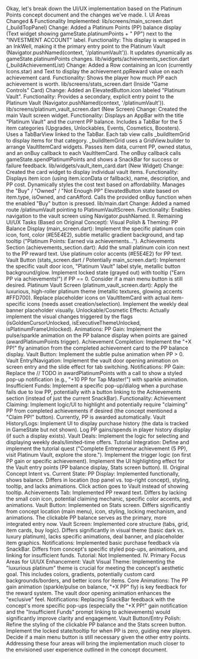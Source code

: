Okay, let's break down the UI/UX implementation based on the Platinum Points concept document and the changes we've made.
I. UI Areas Changed & Functionality Implemented:
lib/screens/main_screen.dart (_buildTopPanel)
Change: Added a Platinum Points (PP) balance display (Text widget showing gameState.platinumPoints + " PP") next to the "INVESTMENT ACCOUNT" label.
Functionality: This display is wrapped in an InkWell, making it the primary entry point to the Platinum Vault (Navigator.pushNamed(context, '/platinumVault')). It updates dynamically as gameState.platinumPoints changes.
lib/widgets/achievements_section.dart (_buildAchievementList)
Change: Added a Row containing an Icon (currently Icons.star) and Text to display the achievement.ppReward value on each achievement card.
Functionality: Shows the player how much PP each achievement is worth.
lib/screens/stats_screen.dart (Inside "Game Controls" Card)
Change: Added an ElevatedButton.icon labeled "Platinum Vault".
Functionality: Provides a secondary, explicit entry point to the Platinum Vault (Navigator.pushNamed(context, '/platinumVault')).
lib/screens/platinum_vault_screen.dart (New Screen)
Change: Created the main Vault screen widget.
Functionality:
Displays an AppBar with the title "Platinum Vault" and the current PP balance.
Includes a TabBar for the 5 item categories (Upgrades, Unlockables, Events, Cosmetics, Boosters).
Uses a TabBarView linked to the TabBar.
Each tab view calls _buildItemGrid to display items for that category.
_buildItemGrid uses a GridView.builder to arrange VaultItemCard widgets.
Passes item data, current PP, owned status, and an onBuy callback to each VaultItemCard.
The onBuy callback calls gameState.spendPlatinumPoints and shows a SnackBar for success or failure feedback.
lib/widgets/vault_item_card.dart (New Widget)
Change: Created the card widget to display individual vault items.
Functionality:
Displays item icon (using item.iconData or fallback), name, description, and PP cost.
Dynamically styles the cost text based on affordability.
Manages the "Buy" / "Owned" / "Not Enough PP" ElevatedButton state based on item.type, isOwned, and canAfford.
Calls the provided onBuy function when the enabled "Buy" button is pressed.
lib/main.dart
Change: Added a named route /platinumVault pointing to PlatinumVaultScreen.
Functionality: Enables navigation to the vault screen using Navigator.pushNamed.
II. Remaining UI/UX Tasks (Based on Original Concept):
Visual Polish & Theming:
PP Balance Display (main_screen.dart): Implement the specific platinum coin icon, font, color (#E5E4E2), subtle metallic gradient background, and tap tooltip ("Platinum Points: Earned via achievements...").
Achievements Section (achievements_section.dart): Add the small platinum coin icon next to the PP reward text. Use platinum color accents (#E5E4E2) for PP text.
Vault Button (stats_screen.dart / Potentially main_screen.dart): Implement the specific vault door icon, "Platinum Vault" label style, metallic button background/glow. Implement locked state (grayed out) with tooltip ("Earn PP via achievements!") if PP == 0. Consider if a main menu button is still desired.
Platinum Vault Screen (platinum_vault_screen.dart): Apply the luxurious, high-roller platinum theme (metallic textures, glowing accents #FFD700). Replace placeholder icons on VaultItemCard with actual item-specific icons (needs asset creation/selection). Implement the weekly deal banner placeholder visually.
Unlockable/Cosmetic Effects: Actually implement the visual changes triggered by the flags (isGoldenCursorUnlocked, isExecutiveThemeUnlocked, isPlatinumFrameUnlocked).
Animations:
PP Gain: Implement the pulse/sparkle animation on the PP balance display when points are gained (awardPlatinumPoints trigger).
Achievement Completion: Implement the "+X PP!" fly animation from the completed achievement card to the PP balance display.
Vault Button: Implement the subtle pulse animation when PP > 0.
Vault Entry/Navigation: Implement the vault door opening animation on screen entry and the slide effect for tab switching.
Notifications:
PP Gain: Replace the // TODO in awardPlatinumPoints with a call to show a styled pop-up notification (e.g., "+10 PP for Tap Master!") with sparkle animation.
Insufficient Funds: Implement a specific pop-up/dialog when a purchase fails due to low PP, potentially with a button linking to the Achievements section (instead of just the current SnackBar).
Functionality:
Achievement Claiming: Implement logic/UI to highlight and potentially require "claiming" PP from completed achievements if desired (the concept mentioned a "Claim PP!" button). Currently, PP is awarded automatically.
Vault History/Logs: Implement UI to display purchase history (the data is tracked in GameState but not shown). Log PP gains/spends in player history display (if such a display exists).
Vault Deals: Implement the logic for selecting and displaying weekly deals/limited-time offers.
Tutorial Integration:
Define and implement the tutorial quest ("Complete Entrepreneur achievement (5 PP), visit Platinum Vault, explore the store.").
Implement the trigger logic (on first PP gain or specific achievement).
Implement the UI highlighting effect for the Vault entry points (PP balance display, Stats screen button).
III. Original Concept Intent vs. Current State:
PP Display: Implemented functionally, shows balance. Differs in location (top panel vs. top-right concept), styling, tooltip, and lacks animations. Click action goes to Vault instead of showing tooltip.
Achievements Tab: Implemented PP reward text. Differs by lacking the small coin icon, potential claiming mechanic, specific color accents, and animations.
Vault Button: Implemented on Stats screen. Differs significantly from concept location (main menu), icon, styling, locking mechanism, and animations. The clickable PP balance serves as the primary, more integrated entry now.
Vault Screen: Implemented core structure (tabs, grid, item cards, buy logic). Differs significantly in visual theme (basic dark vs. luxury platinum), lacks specific animations, deal banner, and placeholder item graphics.
Notifications: Implemented basic purchase feedback via SnackBar. Differs from concept's specific styled pop-ups, animations, and linking for insufficient funds.
Tutorial: Not Implemented.
IV. Primary Focus Areas for UI/UX Enhancement:
Vault Visual Theme: Implementing the "luxurious platinum" theme is crucial for meeting the concept's aesthetic goal. This includes colors, gradients, potentially custom card backgrounds/borders, and better icons for items.
Core Animations: The PP gain animation (sparkle/pulse on balance, "+X PP" fly) is key feedback for the reward system. The vault door opening animation enhances the "exclusive" feel.
Notifications: Replacing SnackBar feedback with the concept's more specific pop-ups (especially the "+X PP!" gain notification and the "Insufficient Funds" prompt linking to achievements) would significantly improve clarity and engagement.
Vault Button/Entry Polish: Refine the styling of the clickable PP balance and the Stats screen button. Implement the locked state/tooltip for when PP is zero, guiding new players. Decide if a main menu button is still necessary given the other entry points.
Addressing these four areas will bring the implementation much closer to the envisioned user experience outlined in the concept document.